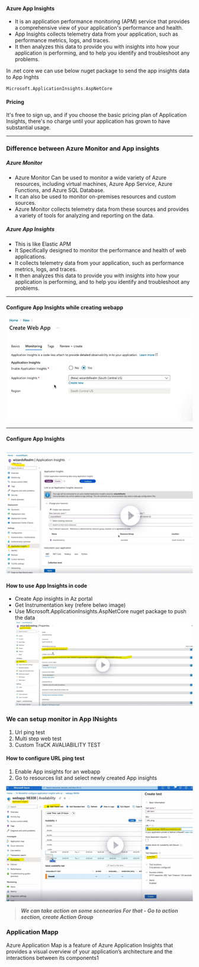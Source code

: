 
#### Azure App Insights
- It is an application performance monitoring (APM) service that provides a comprehensive view of your application's performance and health.
- App Insights collects telemetry data from your application, such as performance metrics, logs, and traces.
- It then analyzes this data to provide you with insights into how your application is performing, and to help you identify and troubleshoot any problems.

In .net core we can use below nuget package to send the app insights data to App Inghts
```
Microsoft.ApplicationInsights.AspNetCore
```

#### Pricing
It's free to sign up, and if you choose the basic pricing plan of Application Insights, there's no charge until your application has grown to have substantial usage.

---
### Difference between Azure Monitor and App insights
##### Azure Monitor
- Azure Monitor Can be used to monitor a wide variety of Azure resources, including virtual machines, Azure App Service, Azure Functions, and Azure SQL Database.
- It can also be used to monitor on-premises resources and custom sources.
- Azure Monitor collects telemetry data from these sources and provides a variety of tools for analyzing and reporting on the data.

##### Azure App Insights
- This is like Elastic APM
- It Specifically designed to monitor the performance and health of web applications.
- It collects telemetry data from your application, such as performance metrics, logs, and traces.
- It then analyzes this data to provide you with insights into how your application is performing, and to help you identify and troubleshoot any problems.

---

#### Configure App Insights while creating webapp
![](../../../../RefImagesPrivate/Azure/AzureAppInsights_CreateAtinitial.png)

---
#### Configure App Insights
![](../../../../RefImagesPrivate/Azure/AzureAppInsights_CreateAlternateway.png)
---


#### How to use App Insights in code
- Create App insights in Az portal
- Get Instrumentation key (refere belwo image)
- Use Microsoft.ApplicationInsights.AspNetCore nuget package to push the data
![](../../../../RefImagesPrivate/Azure/AzureAppInsights_InstrumentationKey.png)




### We can setup monitor in App INsights
1. Url ping test
2. Multi step web test
3. Custom TraCK AVALIABILITY TEST


#### How to configure URL ping test
1. Enable App insights for an webapp
2. Go to resources list and select newly created App insights

![](../../../../RefImagesPrivate/Azure/AzureAppInsights_AvailabilityTest.png)

> ***We can take action on some scenearios For that - Go to action section, create Action Group***



### Application Mapp
Azure Application Map is a feature of Azure Application Insights that provides a visual overview of your application’s architecture and the interactions between its components1
